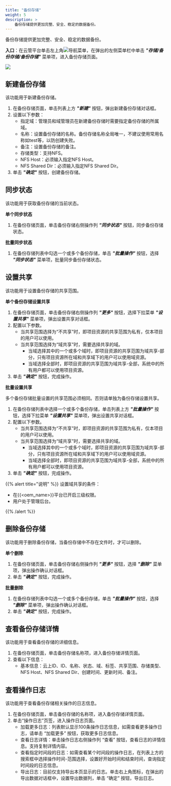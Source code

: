 ```yaml
---
title: "备份存储"
weight: 5
description: >
    备份存储提供更加完整、安全、稳定的数据备份。
---
```


备份存储提供更加完整、安全、稳定的数据备份。


**入口**：在云管平台单击左上角![](../../images/intro/nav.png)导航菜单，在弹出的左侧菜单栏中单击 **_"存储/备份存储/备份存储"_** 菜单项，进入备份存储页面。

![](../../images/storage/backup.png)

## 新建备份存储

该功能用于新建备份存储。

1. 在备份存储页面，单击列表上方 **_"新建"_** 按钮，弹出新建备份存储对话框。
2. 设置以下参数：
   - 指定域：管理员和域管理员在新建备份存储时需要指定备份存储的所属域。
   - 名称：设置备份存储的名称。备份存储名称全局唯一，不建议使用常用名称如test等，以防创建失败。
   - 备注：设置备份存储的备注。
   - 存储类型：支持NFS。
   - NFS Host：必须输入指定NFS Host。
   - NFS Shared Dir：必须输入指定NFS Shared Dir。
3. 单击 **_"确定"_** 按钮，创建备份存储。

## 同步状态

该功能用于获取备份存储的当前状态。

**单个同步状态**

1. 在备份存储页面，单击备份存储右侧操作列 **_"同步状态"_** 按钮，同步备份存储状态。

**批量同步状态**

1. 在备份存储列表中勾选一个或多个备份存储，单击 **_"批量操作"_** 按钮，选择 **_"同步状态"_** 菜单项，批量同步备份存储状态。

## 设置共享

该功能用于设置备份存储的共享范围。

**单个备份存储设置共享**

1. 在备份存储页面，单击备份存储右侧操作列 **_"更多"_** 按钮，选择下拉菜单 **_"设置共享"_** 菜单项，弹出设置共享对话框。
2. 配置以下参数。
   - 当共享范围选择为“不共享”时，即项目资源的共享范围为私有，仅本项目的用户可以使用。
   - 当共享范围选择为“域共享”时，需要选择共享的域。
       - 当域选择其中的一个或多个域时，即项目资源的共享范围为域共享-部分，只有项目资源所在域和共享域下的用户可以使用域资源。
       - 当域选择全部时，即项目资源的共享范围为域共享-全部，系统中的所有用户都可以使用项目资源。
3. 单击 **_"确定"_** 按钮，完成操作。

**批量设置共享**

多个备份存储批量设置的共享范围必须相同。否则请单独为备份存储设置共享。

1. 在备份存储列表中选择一个或多个备份存储，单击列表上方 **_"批量操作"_** 按钮，选择下拉菜单 **_"设置共享"_** 菜单项，弹出设置共享对话框。
2. 配置以下参数。
   - 当共享范围选择为“不共享”时，即项目资源的共享范围为私有，仅本项目的用户可以使用。
   - 当共享范围选择为“域共享”时，需要选择共享的域。
       - 当域选择其中的一个或多个域时，即项目资源的共享范围为域共享-部分，只有项目资源所在域和共享域下的用户可以使用域资源。
       - 当域选择全部时，即项目资源的共享范围为域共享-全部，系统中的所有用户都可以使用项目资源。
3. 单击 **_"确定"_** 按钮，完成操作。

{{% alert title="说明" %}}
设置域共享的条件：

- 在{{<oem_name>}}平台已开启三级权限。
- 用户处于管理后台。

{{% /alert %}}

## 删除备份存储

该功能用于删除备份存储，当备份存储中不存在文件时，才可以删除。


**单个删除**

1. 在备份存储页面，单击备份存储右侧操作列 **_"更多"_** 按钮，选择 **_"删除"_** 菜单项，弹出操作确认对话框。
2. 单击 **_"确定"_** 按钮，完成操作。

**批量删除**

1. 在备份存储列表中勾选一个或多个备份存储，单击 **_"批量操作"_** 按钮，选择 **_"删除"_** 菜单项，弹出操作确认对话框。
2. 单击 **_"确定"_** 按钮，完成操作。

## 查看备份存储详情

该功能用于查看备份存储的详细信息。

1. 在备份存储页面，单击备份存储名称项，进入备份存储详情页面。
2. 查看以下信息：
   - 基本信息：云上ID、ID、名称、状态、域、标签、共享范围、存储类型、NFS Host、NFS Shared Dir、创建时间、更新时间、备注。

## 查看操作日志

该功能用于查看备份存储相关操作的日志信息。

1. 在备份存储页面，单击备份存储的名称项，进入备份存储详情页面。
2. 单击“操作日志”页签，进入操作日志页面。
   - 加载更多日志：列表默认显示100条操作日志信息，如需查看更多操作日志，请单击 “加载更多” 按钮，获取更多日志信息。
   - 查看日志详情：单击操作日志右侧操作列 “查看” 按钮，查看日志的详情信息。支持复制详情内容。
   - 查看指定时间段的日志：如需查看某个时间段的操作日志，在列表上方的搜索框中选择操作时间-范围选择，设置好开始时间和结束时间，查询指定时间段的日志信息。
   - 导出日志：目前仅支持导出本页显示的日志。单击右上角图标，在弹出的导出数据对话框中，设置导出数据列，单击 “确定” 按钮，导出日志。
